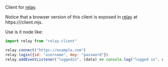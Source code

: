 Client for [relay](https://github.com/palantus/relay).

Notice that a browser version of this client is exposed in [relay](https://github.com/palantus/relay) at https://<url>/client.mjs.

Use is it node like:
```js
import relay from "relay-client"

relay.connect("https://example.com")
relay.login({id: "username", key: "password"})
relay.addEventListener("loggedin", (data) => console.log("logged in", data))
```